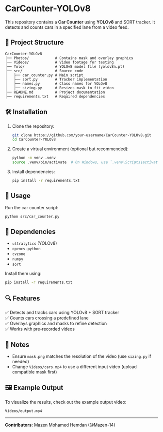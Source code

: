 # CarCounter-YOLOv8

This repository contains a **Car Counter** using **YOLOv8** and SORT tracker. It detects and counts cars in a specified lane from a video feed.

## 📌 Project Structure
```
CarCounter-YOLOv8
│── Photos/            # Contains mask and overlay graphics
│── Videos/            # Video footage for testing
│── Yolo/              # YOLOv8 model file (yolov8n.pt)
│── src/               # Source code
│   ├── car_counter.py # Main script
│   ├── sort.py        # Tracker implementation
│   ├── names.py       # Class names for YOLOv8
│   ├── sizing.py      # Resizes mask to fit video
│── README.md          # Project documentation
│── requirements.txt   # Required dependencies
```

## 🛠 Installation
1. Clone the repository:
   ```sh
   git clone https://github.com/your-username/CarCounter-YOLOv8.git
   cd CarCounter-YOLOv8
   ```
2. Create a virtual environment (optional but recommended):
   ```sh
   python -m venv .venv
   source .venv/bin/activate  # On Windows, use `.venv\Scripts\activate`
   ```
3. Install dependencies:
   ```sh
   pip install -r requirements.txt
   ```

## 🚀 Usage
Run the car counter script:
```sh
python src/car_counter.py
```

## 📜 Dependencies
- `ultralytics` (YOLOv8)
- `opencv-python`
- `cvzone`
- `numpy`
- `sort`

Install them using:
```sh
pip install -r requirements.txt
```

## 🔍 Features
✅ Detects and tracks cars using YOLOv8 + SORT tracker  
✅ Counts cars crossing a predefined lane  
✅ Overlays graphics and masks to refine detection  
✅ Works with pre-recorded videos

## 📌 Notes
- Ensure `mask.png` matches the resolution of the video (use `sizing.py` if needed)
- Change `Videos/cars.mp4` to use a different input video (upload compatible mask first) 

## 🖼 Example Output
To visualize the results, check out the example output video:
```sh
Videos/output.mp4
```

---
**Contributors:** Mazen Mohamed Hemdan (@Mazen-14)
